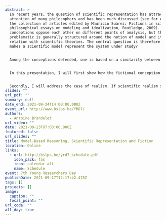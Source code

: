 ```yaml
---
abstract: >
  In recent years, the question of scientific representation has attracted the
  attention of many philosophers and has been much discussed (see for example
  the collection of articles edited by Mauricio Suárez: Fictions in science:
  philosophical essays on modeling and idealization, Routledge, 2009). Many
  conceptions oppose each other on different points of analysis, but the
  problematic is generally structured around the notion of model and its
  relation with scientific theories. The central question is therefore: what
  makes a scientific model represent the system under study?


  Among the conceptions defended, one is based on a similarity between model-based reasoning and works of fiction. This fictional view of models bases its analysis on Walton's concept of make-believe. According to its advocates, the scientist's attitude when using a model to represent a physical system is the same as when we are faced with a work of fiction: we pretend to believe what is told to us, even if we know that approximations, idealisations or fictions are integrated into the model. This conception therefore raises questions both about the explanatory capacity of models and about their ontological interpretation.


  In this presentation, I will first show how the fictional conception of models allows us to answer some general problems of scientific representation. In particular, I will focus on the importance of taking into account the possibility of misrepresentation in an account of scientific representation and on the problems that this poses to purely structural conceptions of models.


  Secondly, I will address the case of realism. If scientific realism states that science aims at truth, the fictional account I defend seems at first sight to promote anti-realism. I will show that this is not the case and that a realistic conception of scientific theories can accommodate the problem of misrepresentation.
slides: ""
url_pdf: ""
summary: null
date_end: 2021-09-24T14:00:00.000Z
event_url: http://www.bslps.be/YRD7/
authors:
  - Antoine Brandelet
url_video: ""
date: 2021-09-23T07:00:00.000Z
featured: false
url_slides: ""
title: Model-Based Reasoning, Scientific Representation and Fiction
location: Online
links:
  - url: http://bslps.be/yrd7_schedule.pdf
    icon_pack: fas
    icon: calendar-alt
    name: Schedule
event: 7th Young Researchers Day
publishDate: 2021-09-17T12:17:42.478Z
tags: []
projects: []
image:
  caption: ""
  focal_point: ""
url_code: ""
all_day: true
---
```

